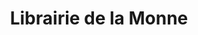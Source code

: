 ---
title: "Librairie de la Monne"
url: /saint-amant-tallende/librairie-de-la-monne/
shop: livres
---